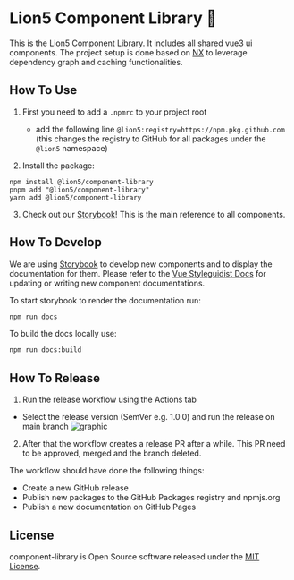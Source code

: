 # Lion5 Component Library 🎉

This is the Lion5 Component Library. It includes all shared vue3 ui components.
The project setup is done based on [NX](https://nx.dev/) to leverage dependency graph and caching functionalities.

## How To Use

1. First you need to add a `.npmrc` to your project root

   - add the following line `@lion5:registry=https://npm.pkg.github.com` (this changes the registry to GitHub for all
     packages under the `@lion5` namespace)

2. Install the package:

```shell
npm install @lion5/component-library
pnpm add "@lion5/component-library"
yarn add @lion5/component-library
```

3. Check out our [Storybook](https://lion5.github.io/component-library/)! This is the main reference to all components.

## How To Develop

We are using [Storybook](https://storybook.js.org/) to develop new components and to display the documentation for them.
Please refer to the [Vue Styleguidist Docs](https://vue-styleguidist.github.io/docs/Documenting.html) for updating or
writing new component documentations.

To start storybook to render the documentation run:

```sh
npm run docs
```

To build the docs locally use:

```sh
npm run docs:build
```

## How To Release

1. Run the release workflow using the Actions tab

- Select the release version (SemVer e.g. 1.0.0) and run the release on main branch
  ![graphic](https://user-images.githubusercontent.com/28068636/221237899-54cccd25-cd09-4758-a34c-d93d65785e98.png)

2. After that the workflow creates a release PR after a while. This PR need to be approved, merged and the branch
   deleted.

The workflow should have done the following things:

- Create a new GitHub release
- Publish new packages to the GitHub Packages registry and npmjs.org
- Publish a new documentation on GitHub Pages

## License

component-library is Open Source software released under the [MIT License](License.txt).
